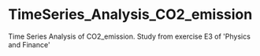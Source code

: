 # TimeSeries_Analysis_CO2_emission
Time Series Analysis of CO2_emission. Study from exercise E3 of 'Physics and Finance' 

